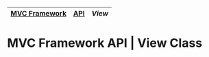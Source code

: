 | [MVC Framework](../../../README.md) | [API](../index.md) | *View* |
| :-- | :-- | :-- |
# MVC Framework API \| View Class
